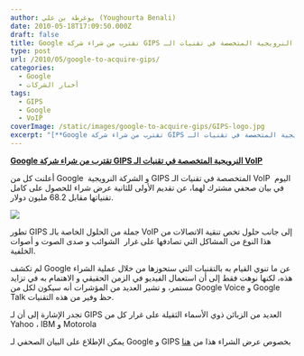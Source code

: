 ```yaml
---
author: يوغرطة بن علي (Youghourta Benali)
date: 2010-05-18T17:09:50.000Z
draft: false
title: Google تقترب من شراء شركة GIPS النرويجية المتخصصة في تقنيات الـ VoIP
type: post
url: /2010/05/google-to-acquire-gips/
categories:
  - Google
  - أخبار الشركات
tags:
  - GIPS
  - Google
  - VoIP
coverImage: /static/images/google-to-acquire-gips/GIPS-logo.jpg
excerpt: "[**Google تقترب من شراء شركة GIPS النرويجية المتخصصة في تقنيات الـ VoIP**](https://www.it-scoop.com/2010/05/google-to-acquire-gips/)\n\nأعلنت كل من Google \_و الشركة النرويجية GIPS المتخصصة في تقنيات الـ VoIP \_اليوم في بيان صحفي مشترك لهما، عن تقديم الأولى للثانية عرض شراء للحصول على كامل تقنياتها"
---
```

[**Google تقترب من شراء شركة GIPS النرويجية المتخصصة في تقنيات الـ VoIP**](https://www.it-scoop.com/2010/05/google-to-acquire-gips/)

أعلنت كل من Google  و الشركة النرويجية GIPS المتخصصة في تقنيات الـ VoIP  اليوم في بيان صحفي مشترك لهما، عن تقديم الأولى للثانية عرض شراء للحصول على كامل تقنياتها مقابل 68.2 مليون دولار.

![](/static/images/google-to-acquire-gips/GIPS-logo.jpg)

تطور GIPS جملة من الحلول الخاصة بالـ VoIP إلى جانب حلول تخص تنقية الاتصالات من هذا النوع من المشاكل التي تصادفها على غرار  الشوائب و صدى الصوت و أصوات الخلفية.

لم تكشف Google عن ما تنوي القيام به بالتقنيات التي ستحوزها من خلال عملية الشراء هذه، لكنها نوهت فقط إلى أن استعمال الفيديو في الزمن الحقيقي و الاهتمام به في تزايد مستمر، و تشير العديد من المؤشرات أنه سيكون لكل من Google Voice و Google Talk حظ وفير من هذه التقنيات.

تجدر الإشارة إلى أن لـ GIPS العديد من الزبائن ذوي الأسماء الثقيلة على غرار كل من Yahoo ، IBM و Motorola

يمكن الإطلاع على البيان الصحفي لـ Google و GIPS بخصوص عرض الشراء هذا من [هنا](http://www.google.com/intl/en/press/pressrel/ir\_20100517.html)
